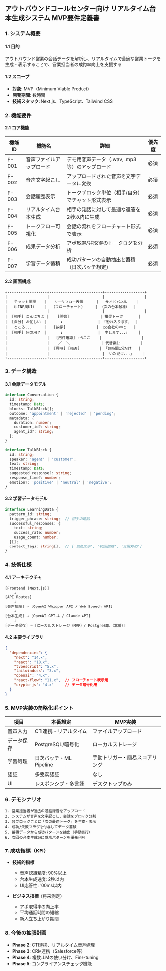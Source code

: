## **アウトバウンドコールセンター向け リアルタイム台本生成システム MVP要件定義書**

### 1. **システム概要**

#### 1.1 目的
アウトバウンド営業の会話データを解析し、リアルタイムで最適な営業トークを生成・表示することで、営業担当者の成約率向上を支援する

#### 1.2 スコープ
- **対象**: MVP（Minimum Viable Product）
- **開発期間**: 数時間
- **技術スタック**: Next.js、TypeScript、Tailwind CSS

### 2. **機能要件**

#### 2.1 コア機能

| 機能ID | 機能名 | 詳細 | 優先度 |
|--------|--------|------|--------|
| F-001 | 音声ファイルアップロード | デモ用音声データ（.wav, .mp3等）のアップロード | 必須 |
| F-002 | 音声文字起こし | アップロードされた音声を文字データに変換 | 必須 |
| F-003 | 会話履歴表示 | トークブロック単位（相手/自分）でチャット形式表示 | 必須 |
| F-004 | リアルタイム台本生成 | 相手の発話に対して最適な返答を2秒以内に生成 | 必須 |
| F-005 | トークフロー可視化 | 会話の流れをフローチャート形式で表示 | 必須 |
| F-006 | 成果データ分析 | アポ取得/非取得のトークログを分析 | 必須 |
| F-007 | 学習データ蓄積 | 成功パターンの自動抽出と蓄積（日次バッチ想定） | 必須 |

#### 2.2 画面構成

```
+------------------+------------------------+------------------+
|                  |                        |                  |
|   チャット画面    |   トークフロー表示      |   サイドパネル    |
|  （LINE風UI）    |  （フローチャート）     | （次の台本候補）  |
|                  |                        |                  |
|  [相手] こんにちは |    [開始]              | 推奨トーク:      |
|  [自分] お忙しい  |      ↓                | 「恐れ入ります、  |
|   ところ...      |   [挨拶]              |  ○○会社の××と   |
|  [相手] 何の用？  |      ↓                |  申します...」    |
|                  |   [用件確認] ←今ここ    |                  |
|                  |    ／  ＼              | 代替案1:         |
|                  |  [興味] [拒否]         | 「お時間1分だけ   |
|                  |                        |  いただけ...」    |
+------------------+------------------------+------------------+
```

### 3. **データ構造**

#### 3.1 会話データモデル

```typescript
interface Conversation {
  id: string;
  timestamp: Date;
  blocks: TalkBlock[];
  outcome: 'appointment' | 'rejected' | 'pending';
  metadata: {
    duration: number;
    customer_id?: string;
    agent_id?: string;
  };
}

interface TalkBlock {
  id: string;
  speaker: 'agent' | 'customer';
  text: string;
  timestamp: Date;
  suggested_response?: string;
  response_time?: number;
  emotion?: 'positive' | 'neutral' | 'negative';
}
```

#### 3.2 学習データモデル

```typescript
interface LearningData {
  pattern_id: string;
  trigger_phrase: string;  // 相手の発話
  successful_responses: {
    text: string;
    success_rate: number;
    usage_count: number;
  }[];
  context_tags: string[];  // ['価格交渉', '初回接触', '反論対応']
}
```

### 4. **技術仕様**

#### 4.1 アーキテクチャ

```
[Frontend (Next.js)]
    ↓
[API Routes]
    ↓
[音声処理] → [OpenAI Whisper API / Web Speech API]
    ↓
[台本生成] → [OpenAI GPT-4 / Claude API]
    ↓
[データ保存] → [ローカルストレージ（MVP）/ PostgreSQL（本番）]
```

#### 4.2 主要ライブラリ

```json
{
  "dependencies": {
    "next": "14.x",
    "react": "18.x",
    "typescript": "5.x",
    "tailwindcss": "3.x",
    "openai": "4.x",
    "react-flow": "11.x",  // フローチャート表示用
    "crypto-js": "4.x"     // データ暗号化用
  }
}
```

### 5. **MVP実装の簡略化ポイント**

| 項目 | 本番想定 | MVP実装 |
|------|----------|---------|
| 音声入力 | CTI連携・リアルタイム | ファイルアップロード |
| データ保存 | PostgreSQL/暗号化 | ローカルストレージ |
| 学習処理 | 日次バッチ・ML Pipeline | 手動トリガー・簡易スコアリング |
| 認証 | 多要素認証 | なし |
| UI | レスポンシブ・多言語 | デスクトップのみ |

### 6. **デモシナリオ**

```
1. 営業担当者が過去の通話録音をアップロード
2. システムが音声を文字起こし、会話をブロック分割
3. 各ブロックごとに「次の最適トーク」を生成・表示
4. 成功/失敗フラグを付与してデータ蓄積
5. 蓄積データから成功パターンを抽出（手動実行）
6. 次回の台本生成時に成功パターンを優先利用
```

### 7. **成功指標（KPI）**

- **技術的指標**
  - 音声認識精度: 90%以上
  - 台本生成速度: 2秒以内
  - UI応答性: 100ms以内

- **ビジネス指標**（将来測定）
  - アポ取得率の向上率
  - 平均通話時間の短縮
  - 新人立ち上がり期間

### 8. **今後の拡張計画**

- **Phase 2**: CTI連携、リアルタイム音声処理
- **Phase 3**: CRM連携（Salesforce等）
- **Phase 4**: 複数LLMの使い分け、Fine-tuning
- **Phase 5**: コンプライアンスチェック機能
